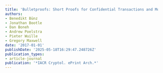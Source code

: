 ```yaml
---
title: 'Bulletproofs: Short Proofs for Confidential Transactions and More'
authors:
- Benedikt Bünz
- Jonathan Bootle
- Dan Boneh
- Andrew Poelstra
- Pieter Wuille
- Gregory Maxwell
date: '2017-01-01'
publishDate: '2025-05-18T16:29:47.248726Z'
publication_types:
- article-journal
publication: '*IACR Cryptol. ePrint Arch.*'
---
```

